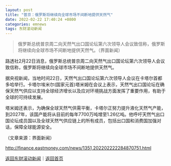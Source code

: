 ```yaml
---
layout: post
title: "普京：俄罗斯将继续向全球市场不间断地提供天然气"
date: 2022-02-22 17:40:24 +0800
categories: emnews
tags: 东财滚动新闻
---
```

> 俄罗斯总统普京周二向天然气出口国论坛第六次领导人会议致信称，俄罗斯将继续向全球市场不间断地提供天然气。（界面新闻）

<p>路透社2月22日消息，俄罗斯总统普京周二向天然气出口国论坛第六次领导人会议致信称，俄罗斯将继续向全球市场不间断地提供天然气。</p><p>据央视新闻，当地时间22日，天然气出口国论坛第六次领导人会议在卡塔尔首都多哈举行。卡塔尔埃米尔(国家元首)塔米姆在会议上表示，天然气出口国论坛在确保天然气供应以支持全球经济增长以及应对环境挑战方面发挥了重要作用，有助于全球的可持续发展。</p><p>塔米姆还表示，为确保全球天然气供需平衡，卡塔尔正努力提升液化天然气产能，到2027年，该国产能将从目前的每年7700万吨增至1.26亿吨。他呼吁天然气出口国论坛成员国以及全球天然气供应链上的所有成员，包括出口国和消费国加强对话，保障全球能源安全。</p><p class="em_media">（文章来源：界面新闻）</p>

<http://finance.eastmoney.com/news/1351,202202222284870751.html>

[返回东财滚动新闻](//finews.withounder.com/emnews/)｜[返回首页](//finews.withounder.com/)